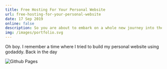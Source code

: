```yaml
---
title: Free Hosting For Your Personal Website
url: free-hosting-for-your-personal-website
date: 17 Sep 2019
online: false
description: So you are about to embark on a whole new journey into the industry. You have finally graduated but you have no experience. You want to spice up your resume but can't afford to buy a hosting service and domain to host your personal website. How do you even show your capabilities? Github has the answer
img: /images/portfolio.svg
---
```



Oh boy. I remember a time where I tried to build my personal website using godaddy. Back in the day

![Github Pages](https://i.ytimg.com/vi/2MsN8gpT6jY/maxresdefault.jpg)

